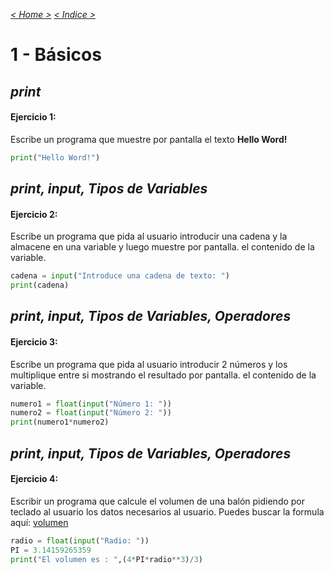 _[< Home >](../README.md)_ _[< Indice >](indicetests.md)_

# 1 - Básicos
## _print_
#### Ejercicio 1:


Escribe un programa que muestre por pantalla el texto **Hello Word!**

````python
print("Hello Word!")
````

## _print, input, Tipos de Variables_
#### Ejercicio 2:


Escribe un programa que pida al usuario introducir una cadena y la almacene en una variable y luego muestre por pantalla.
el contenido de la variable.

````python
cadena = input("Introduce una cadena de texto: ")
print(cadena)
````

## _print, input, Tipos de Variables, Operadores_
#### Ejercicio 3:


Escribe un programa que pida al usuario introducir 2 números y los multiplique entre si mostrando el resultado por pantalla.
el contenido de la variable.

````python
numero1 = float(input("Número 1: "))
numero2 = float(input("Número 2: "))
print(numero1*numero2)
````

## _print, input, Tipos de Variables, Operadores_
#### Ejercicio 4:


Escribir un programa que calcule el volumen de una balón pidiendo por teclado al usuario los datos necesarios al usuario.
Puedes buscar la formula aquí: [volumen ](https://es.wikipedia.org/wiki/Esfera) 

````python
radio = float(input("Radio: "))
PI = 3.14159265359
print("El volumen es : ",(4*PI*radio**3)/3)
````
